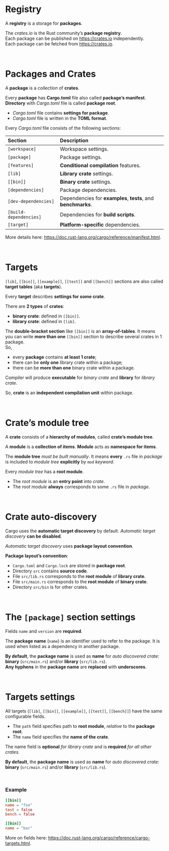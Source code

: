 # Registry
A **registry** is a storage for **packages**. 

The *crates.io* is the Rust community’s **package registry**. <br>
Each package can be published on https://crates.io independently. <br>
Each package can be fetched from https://crates.io. <br>

<br>

# Packages and Crates
A **package** is a *collection* of **crates**.  

Every **package** has **Cargo.toml** file also called **package’s manifest**. <br>
**Directory** with *Cargo.toml* file is called **package root**.<br>

- *Cargo.toml* file contains **settings for package**.
- *Cargo.toml* file is written in the **TOML format**. 

Every *Cargo.toml* file consists of the following sections:

|Section|Description|
|:------|:----------|
|``[workspace]``|Workspace settings.|
|``[package]``|Package settings.|
|``[features]``|**Conditional compilation** features.|
|``[lib]``|**Library crate** settings.|
|``[[bin]]``|**Binary crate** settings.|
|``[dependencies]``|Package dependencies.|
|``[dev-dependencies]``|Dependencies for **examples**, **tests**, and **benchmarks**.|
|``[build-dependencies]``|Dependencies for **build scripts**.|
|``[target]``|**Platform-specific** dependencies.|

More details here: https://doc.rust-lang.org/cargo/reference/manifest.html.

<br>

# Targets
``[lib]``, ``[[bin]]``, ``[[example]]``, ``[[test]]`` and ``[[bench]]`` sections are also called **target tables** (aka **targets**).

Every **target** describes **settings for some crate**.

There are **2 types** of **crates**:
- **binary crate**: defined in ``[[bin]]``.
- **library crate**: defined in ``[lib]``. 

The **double-bracket section** like ``[[bin]]`` is an **array-of-tables**. It means you can write **more than one** ``[[bin]]`` section to describe several crates in 1 package.<br>
So,
- every **package** contains **at least 1 crate**;
- there can be **only one** library crate within a package; 
- there can be **more than one** binary crate within a package.

Compiler will produce **executable** for *binary crate* and **library** for *library crate*.

So, **crate** is an **independent compilation unit** within package.

<br>

# Crate’s module tree
A **crate** consists of a **hierarchy of modules**, called **crate’s module tree**.

A **module** is a **collection of items**. **Module** acts as **namespace for items**.

The **module tree** *must be built manually*. It means **every** ``.rs`` file in *package* is included to *module tree* **explicitly** by ``mod`` *keyword*.

Every *module tree* has a **root module**. 

- The *root module* is an **entry point** into *crate*. 
- The *root module* **always** corresponds to some ``.rs`` file in *package*.

<br>

# Crate auto-discovery
Cargo uses the **automatic target discovery** by default. *Automatic target discovery* **can be disabled**.

*Automatic target discovery* uses **package layout convention**. 

**Package layout’s convention**:
- ``Cargo.toml`` and ``Cargo.lock`` are stored in **package root**.
- Directory ``src`` contains **source code**.
- File ``src/lib.rs`` corresponds to the **root module** of **library crate**.
- File ``src/main.rs`` corresponds to the **root module** of **binary crate**.
- Directory ``src/bin`` is for other crates.

<br>

# The ``[package]`` section settings
Fields ``name`` and ``version`` are **required**.

The **package name** (``name``) is an identifier used to refer to the package. It is used when listed as a dependency in another package.

**By default**, the **package name** is used as **name** for *auto discovered crate*: **binary** (``src/main.rs``) and/or **library** (``src/lib.rs``).<br>
**Any hyphens** in the **package name** are **replaced** with **underscores**.

<br>

# Targets settings
All targets (``[lib]``, ``[[bin]]``, ``[[example]]``, ``[[test]]``, ``[[bench]]``) have the same configurable fields.

- The ``path`` field specifies path to **root module**, *relative* to the **package root**.
- The ``name`` field specifies the **name of the crate**. 

The name field is **optional** *for library crate* and is **required** *for all other crates*.

**By default**, the **package name** is used as **name** for *auto discovered crate*: **binary** (``src/main.rs``) and/or **library** (``src/lib.rs``).<br>

<br>

### Example
```toml
[[bin]]
name = "foo"
test = false
bench = false

[[bin]]
name = "bar"
```

More on fields here: https://doc.rust-lang.org/cargo/reference/cargo-targets.html.
